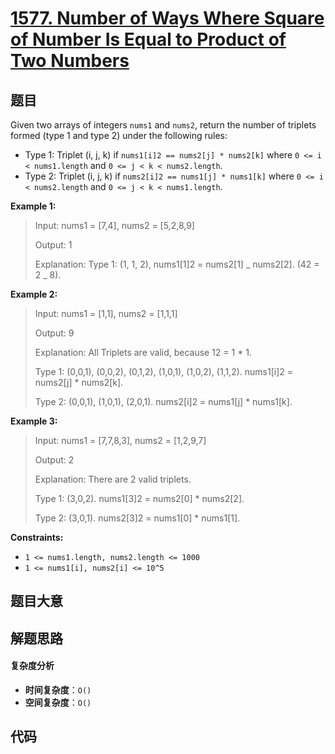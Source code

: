 # [1577. Number of Ways Where Square of Number Is Equal to Product of Two Numbers](https://leetcode.com/problems/number-of-ways-where-square-of-number-is-equal-to-product-of-two-numbers/)

## 题目

Given two arrays of integers `nums1` and `nums2`, return the number of
triplets formed (type 1 and type 2) under the following rules:

- Type 1: Triplet (i, j, k) if `nums1[i]2 == nums2[j] * nums2[k]` where `0 <= i < nums1.length` and `0 <= j < k < nums2.length`.
- Type 2: Triplet (i, j, k) if `nums2[i]2 == nums1[j] * nums1[k]` where `0 <= i < nums2.length` and `0 <= j < k < nums1.length`.

**Example 1:**

> Input: nums1 = [7,4], nums2 = [5,2,8,9]
>
> Output: 1
>
> Explanation: Type 1: (1, 1, 2), nums1[1]2 = nums2[1] _ nums2[2]. (42 = 2 _ 8).

**Example 2:**

> Input: nums1 = [1,1], nums2 = [1,1,1]
>
> Output: 9
>
> Explanation: All Triplets are valid, because 12 = 1 \* 1.
>
> Type 1: (0,0,1), (0,0,2), (0,1,2), (1,0,1), (1,0,2), (1,1,2). nums1[i]2 = nums2[j] \* nums2[k].
>
> Type 2: (0,0,1), (1,0,1), (2,0,1). nums2[i]2 = nums1[j] \* nums1[k].

**Example 3:**

> Input: nums1 = [7,7,8,3], nums2 = [1,2,9,7]
>
> Output: 2
>
> Explanation: There are 2 valid triplets.
>
> Type 1: (3,0,2). nums1[3]2 = nums2[0] \* nums2[2].
>
> Type 2: (3,0,1). nums2[3]2 = nums1[0] \* nums1[1].

**Constraints:**

- `1 <= nums1.length, nums2.length <= 1000`
- `1 <= nums1[i], nums2[i] <= 10^5`

## 题目大意

## 解题思路

#### 复杂度分析

- **时间复杂度**：`O()`
- **空间复杂度**：`O()`

## 代码

```javascript

```
